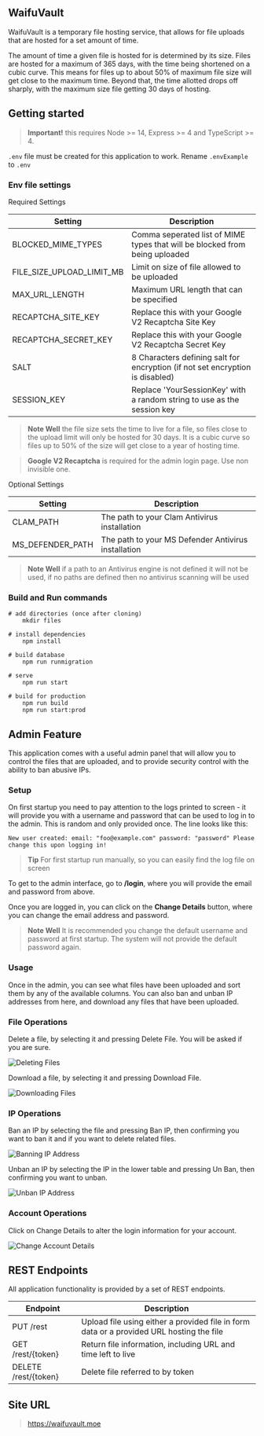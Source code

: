 ## WaifuVault

WaifuVault is a temporary file hosting service, that allows for file uploads that are hosted for a set amount of time.

The amount of time a given file is hosted for is determined by its size.  Files are hosted for a maximum of 365 days, 
with the time being shortened on a cubic curve.  This means for files up to about 50% of maximum file size will get 
close to the maximum time.  Beyond that, the time allotted drops off sharply, with the maximum size file getting 30 days of hosting.


## Getting started

> **Important!** this requires Node >= 14, Express >= 4 and TypeScript >= 4.

`.env` file must be created for this application to work. Rename `.envExample` to `.env`

### Env file settings
Required Settings

| Setting                   | Description                                                                   |
|---------------------------|-------------------------------------------------------------------------------|
| BLOCKED_MIME_TYPES        | Comma seperated list of MIME types that will be blocked from being uploaded   |
| FILE_SIZE_UPLOAD_LIMIT_MB | Limit on size of file allowed to be uploaded                                  |
| MAX_URL_LENGTH            | Maximum URL length that can be specified                                      |
| RECAPTCHA_SITE_KEY        | Replace this with your Google V2 Recaptcha Site Key                           |
| RECAPTCHA_SECRET_KEY      | Replace this with your Google V2 Recaptcha Secret Key                         |
| SALT                      | 8 Characters defining salt for encryption (if not set encryption is disabled) |
| SESSION_KEY               | Replace 'YourSessionKey' with a random string to use as the session key       |
> **Note Well** the file size sets the time to live for a file, so files close to the upload limit will only be hosted for 30 days.  It is a cubic curve so files up to 50% of the size will get close to a year of hosting time.

> **Google V2 Recaptcha** is required for the admin login page.  Use non invisible one.

Optional Settings

| Setting          | Description                                         |
|------------------|-----------------------------------------------------|
| CLAM_PATH        | The path to your Clam Antivirus installation        |
| MS_DEFENDER_PATH | The path to your MS Defender Antivirus installation |
> **Note Well** if a path to an Antivirus engine is not defined it will not be used, if no paths are defined then no antivirus scanning will be used

### Build and Run commands

```batch
# add directories (once after cloning)
    mkdir files

# install dependencies
    npm install
    
# build database
    npm run runmigration

# serve
    npm run start

# build for production
    npm run build
    npm run start:prod
```

## Admin Feature

This application comes with a useful admin panel that will allow you to control the files that are uploaded, and to 
provide security control with the ability to ban abusive IPs.


### Setup

On first startup you need to pay attention to the logs printed to screen - it will provide you with a username and 
password that can be used to log in to the admin.  This is random and only provided once.  The line looks like this:

```batch
New user created: email: "foo@example.com" password: "password" Please change this upon logging in!
```
> **Tip** For first startup run manually, so you can easily find the log file on screen

To get to the admin interface, go to **/login**, where you will provide the 
email and password from above.

Once you are logged in, you can click on the **Change Details** button, where you can change the email address
and password.

> **Note Well** It is recommended you change the default username and password at first startup.  The system will not 
> provide the default password again.

### Usage

Once in the admin, you can see what files have been uploaded and sort them by any of the available columns.
You can also ban and unban IP addresses from here, and download any files that have been uploaded.

### File Operations
Delete a file, by selecting it and pressing Delete File.  You will be asked if you are sure.

![Deleting Files](docs/images/deletefile.png)

Download a file, by selecting it and pressing Download File.

![Downloading Files](docs/images/downloadfile.png)

### IP Operations
Ban an IP by selecting the file and pressing Ban IP, then confirming you want to ban it and if you want to delete
related files.

![Banning IP Address](docs/images/banipdelete.png)

Unban an IP by selecting the IP in the lower table and pressing Un Ban, then confirming you want to unban.

![Unban IP Address](docs/images/unbanip.png)

### Account Operations

Click on Change Details to alter the login information for your account.

![Change Account Details](docs/images/changedetails.png)

## REST Endpoints
All application functionality is provided by a set of REST endpoints.

| Endpoint             | Description                                                                              |
|----------------------|------------------------------------------------------------------------------------------|
| PUT /rest            | Upload file using either a provided file in form data or a provided URL hosting the file |
| GET /rest/{token}    | Return file information, including URL and time left to live                             |
| DELETE /rest/{token} | Delete file referred to by token                                                         |

## Site URL

> https://waifuvault.moe
